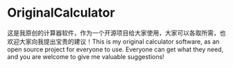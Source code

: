 # OriginalCalculator
这是我原创的计算器软件，作为一个开源项目给大家使用，大家可以各取所需，也欢迎大家向我提出宝贵的建议！This is my original calculator software, as an open source project for everyone to use. Everyone can get what they need, and you are welcome to give me valuable suggestions!
